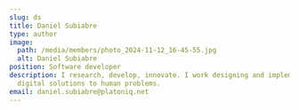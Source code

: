 ```yaml
---
slug: ds
title: Daniel Subiabre
type: author
image:
  path: /media/members/photo_2024-11-12_16-45-55.jpg
  alt: Daniel Subiabre
position: Software developer
description: I research, develop, innovate. I work designing and implementing
  digital solutions to human problems.
email: daniel.subiabre@platoniq.net
---
```

